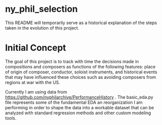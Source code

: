# ny_phil_selection

This README will temporarily serve as a historical explanation of the steps taken in the evolution of this project.

# Initial Concept

The goal of this project is to track with time the decisions made in compositions and composers as functions of the following features: place of origin of composer, conductor, soloist instruments, and historical events that may have influenced these choices such as avoiding composers from regions at war with the US.

Currently I am using data from https://github.com/nyphilarchive/PerformanceHistory . The basic_eda.py file represents some of the fundamental EDA an reorganization I am performing in order to shape the data into a workable dataset that can be analyzed with standard regression methods and other custom modeling tools.  
